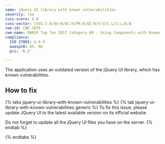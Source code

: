 ```yaml
---
name: jQuery UI library with known vulnerabilities
severity: low
cvss-score: 4.8
cvss-vector: CVSS:3.0/AV:N/AC:H/PR:N/UI:N/S:U/C:L/I:L/A:N
cwe-id: CWE-1035
cwe-name: OWASP Top Ten 2017 Category A9 - Using Components with Known Vulnerabilities
compliance:
  ISO 27001: A.8.9
  owasp10: A5, A6
  pci: '6.2'

---            
```


The application uses an outdated version of the jQuery UI library, which has known vulnerabilities.

## How to fix

{% tabs jquery-ui-library-with-known-vulnerabilities %}
{% tab jquery-ui-library-with-known-vulnerabilities generic %}
To fix this issue, please update JQuery UI to the latest available version on its official website.

Do not forget to update all the jQuery UI files you have on the server.
{% endtab %}

{% endtabs %}
